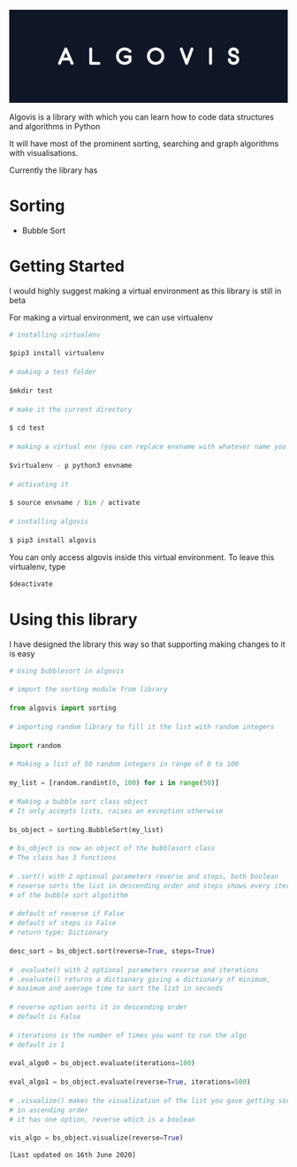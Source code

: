 ![Algovis](/algovis_img.PNG?raw=true)

Algovis is a library with which you can learn how to code data structures and algorithms in Python

It will have most of the prominent sorting, searching and graph algorithms with visualisations.

Currently the library has

# Sorting

- Bubble Sort

# Getting Started

I would highly suggest making a virtual environment as this library is still in beta

For making a virtual environment, we can use virtualenv

```python
# installing virtualenv

$pip3 install virtualenv

# making a test folder

$mkdir test

# make it the current directory

$ cd test

# making a virtual env (you can replace envname with whatever name you like)

$virtualenv - p python3 envname

# activating it

$ source envname / bin / activate

# installing algovis

$ pip3 install algovis
```

You can only access algovis inside this virtual environment. To leave this virtualenv, type

```python
$deactivate
```

# Using this library

I have designed the library this way so that supporting making changes to it is easy

```python
# Using bubblesort in algovis

# import the sorting module from library

from algovis import sorting

# importing random library to fill it the list with random integers

import random

# Making a list of 50 random integers in range of 0 to 100

my_list = [random.randint(0, 100) for i in range(50)]

# Making a bubble sort class object
# It only accepts lists, raises an exception otherwise

bs_object = sorting.BubbleSort(my_list)

# bs_object is now an object of the bubblesort class
# The class has 3 functions

# .sort() with 2 optional parameters reverse and steps, both boolean
# reverse sorts the list in descending order and steps shows every iteration
# of the bubble sort algotithm

# default of reverse if False
# default of steps is False
# return type: Dictionary

desc_sort = bs_object.sort(reverse=True, steps=True)

# .evaluate() with 2 optional parameters reverse and iterations
# .evaluate() returns a dictionary giving a dictionary of minimum,
# maximum and average time to sort the list in seconds

# reverse option sorts it in descending order
# default is False

# iterations is the number of times you want to run the algo
# default is 1

eval_algo0 = bs_object.evaluate(iterations=100)

eval_algo1 = bs_object.evaluate(reverse=True, iterations=500)

# .visualize() makes the visualization of the list you gave getting sorted
# in ascending order
# it has one option, reverse which is a boolean

vis_algo = bs_object.visualize(reverse=True)

```

    [Last updated on 16th June 2020]
